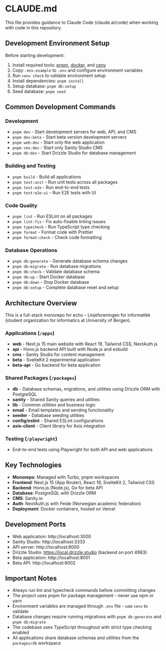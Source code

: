 # CLAUDE.md

This file provides guidance to Claude Code (claude.ai/code) when working with code in this repository.

## Development Environment Setup

Before starting development:

1. Install required tools: [pnpm](https://pnpm.io/installation), [docker](https://docs.docker.com/engine/install/), and [cenv](https://github.com/echo-webkom/cenv)
2. Copy `.env.example` to `.env` and configure environment variables
3. Run `cenv check` to validate environment setup
4. Install dependencies: `pnpm install`
5. Setup database: `pnpm db:setup`
6. Seed database: `pnpm seed`

## Common Development Commands

### Development
- `pnpm dev` - Start development servers for web, API, and CMS
- `pnpm dev:beta` - Start beta version development servers
- `pnpm web:dev` - Start only the web application
- `pnpm cms:dev` - Start only Sanity Studio CMS
- `pnpm db:dev` - Start Drizzle Studio for database management

### Building and Testing
- `pnpm build` - Build all applications
- `pnpm test:unit` - Run unit tests across all packages
- `pnpm test:e2e` - Run end-to-end tests
- `pnpm test:e2e:ui` - Run E2E tests with UI

### Code Quality
- `pnpm lint` - Run ESLint on all packages
- `pnpm lint:fix` - Fix auto-fixable linting issues
- `pnpm typecheck` - Run TypeScript type checking
- `pnpm format` - Format code with Prettier
- `pnpm format:check` - Check code formatting

### Database Operations
- `pnpm db:generate` - Generate database schema changes
- `pnpm db:migrate` - Run database migrations
- `pnpm db:check` - Validate database schema
- `pnpm db:up` - Start Docker database
- `pnpm db:down` - Stop Docker database
- `pnpm db:setup` - Complete database reset and setup

## Architecture Overview

This is a full-stack monorepo for echo – Linjeforeningen for informatikk (student organization for informatics at University of Bergen).

### Applications (`/apps`)
- **web** - Next.js 15 main website with React 19, Tailwind CSS, NextAuth.js
- **api** - Hono.js backend API built with Node.js and esbuild
- **cms** - Sanity Studio for content management
- **beta** - SvelteKit 2 experimental application
- **beta-api** - Go backend for beta application

### Shared Packages (`/packages`)
- **db** - Database schemas, migrations, and utilities using Drizzle ORM with PostgreSQL
- **sanity** - Shared Sanity queries and utilities
- **lib** - Common utilities and business logic
- **email** - Email templates and sending functionality
- **seeder** - Database seeding utilities
- **config/eslint** - Shared ESLint configurations
- **axis-client** - Client library for Axis integration

### Testing (`/playwright`)
- End-to-end tests using Playwright for both API and web applications

## Key Technologies

- **Monorepo**: Managed with Turbo, pnpm workspaces
- **Frontend**: Next.js 15 (App Router), React 19, SvelteKit 2, Tailwind CSS
- **Backend**: Hono.js (Node.js), Go for beta API
- **Database**: PostgreSQL with Drizzle ORM
- **CMS**: Sanity.io
- **Auth**: NextAuth.js with Feide (Norwegian academic federation)
- **Deployment**: Docker containers, hosted on Vercel

## Development Ports

- Web application: http://localhost:3000
- Sanity Studio: http://localhost:3333
- API server: http://localhost:8000
- Drizzle Studio: https://local.drizzle.studio (backend on port 4983)
- Beta application: http://localhost:8001
- Beta API: http://localhost:8002

## Important Notes

- Always run lint and typecheck commands before committing changes
- The project uses pnpm for package management - never use npm or yarn
- Environment variables are managed through `.env` file - use `cenv` to validate
- Database changes require running migrations with `pnpm db:generate` and `pnpm db:migrate`
- The codebase uses TypeScript throughout with strict type checking enabled
- All applications share database schemas and utilities from the `packages/db` workspace
